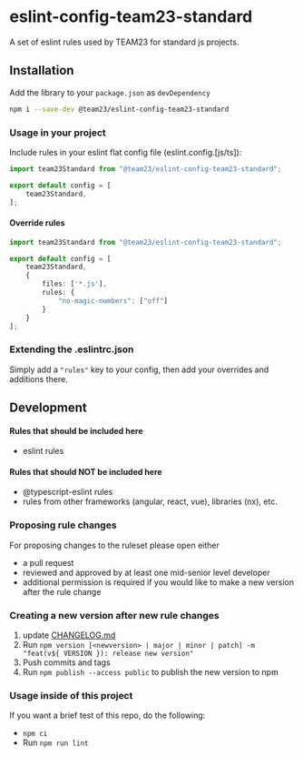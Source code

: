 # eslint-config-team23-standard

A set of eslint rules used by TEAM23 for standard js projects.

## Installation

Add the library to your `package.json` as `devDependency`

```bash
npm i --save-dev @team23/eslint-config-team23-standard
```

### Usage in your project

Include rules in your eslint flat config file (eslint.config.[js/ts]):

```ts
import team23Standard from "@team23/eslint-config-team23-standard";

export default config = [
    team23Standard,
];
```

#### Override rules

```ts
import team23Standard from "@team23/eslint-config-team23-standard";

export default config = [
    team23Standard,
    {
        files: ['*.js'],
        rules: {
            "no-magic-numbers": ["off"]
        }
    }
];
```

### Extending the .eslintrc.json

Simply add a `"rules"` key to your config, then add your overrides and additions there.

## Development

#### Rules that should be included here

 - eslint rules

#### Rules that should NOT be included here

 - @typescript-eslint rules
 - rules from other frameworks (angular, react, vue), libraries (nx), etc.

### Proposing rule changes

For proposing changes to the ruleset please open either

-   a pull request
-   reviewed and approved by at least one mid-senior level developer
-   additional permission is required if you would like to make a new version after the rule change

### Creating a new version after new rule changes

1) update [CHANGELOG.md](CHANGELOG.md)
2) Run `npm version [<newversion> | major | minor | patch] -m "feat(v${ VERSION }): release new version"`
3) Push commits and tags
4) Run `npm publish --access public` to publish the new version to npm

### Usage inside of this project

If you want a brief test of this repo, do the following:

- `npm ci`
- Run `npm run lint`
